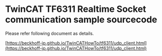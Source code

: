 # TwinCAT TF6311 Realtime Socket communication sample sourcecode

Please refer following document as details.

[https://beckhoff-jp.github.io/TwinCATHowTo/tf6311/udp_client.html](https://beckhoff-jp.github.io/TwinCATHowTo/tf6311/udp_client.html)
